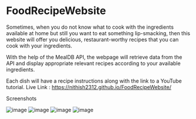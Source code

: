 # FoodRecipeWebsite
Sometimes, when you do not know what to cook with the ingredients available at home but still you want to eat something lip-smacking, then this website will offer you delicious, restaurant-worthy recipes that you can cook with your ingredients. 

With the help of the MealDB API, the webpage will retrieve data from the API and display appropriate relevant recipes according to your available ingredients.

Each dish will have a recipe instructions along with the link to a YouTube tutorial.
Live Link : https://nithish2312.github.io/FoodRecipeWebsite/

Screenshots

![image](https://user-images.githubusercontent.com/63003762/131258916-ac292ff3-625d-4d7e-ab6e-5c04a24cf6f0.png)
![image](https://user-images.githubusercontent.com/63003762/131258928-f23a1460-9521-4820-a11c-80338b311e08.png)
![image](https://user-images.githubusercontent.com/63003762/131258933-2f206da6-69fc-4e06-a2d1-68403549b935.png)
![image](https://user-images.githubusercontent.com/63003762/131258940-668a8579-06b5-4b38-be74-5478a943e5a7.png)

